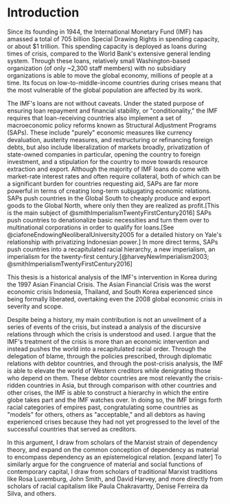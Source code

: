 # Introduction

Since its founding in 1944, the International Monetary Fund
(IMF) has amassed a total of 705 billion Special Drawing Rights
in spending capacity, or about \$1 trillion. This spending
capacity is deployed as loans during times of crisis, compared
to the World Bank's extensive general lending system. Through
these loans, relatively small Washington-based organization (of
only \~2,300 staff members) with no subsidiary organizations is
able to move the global economy, millions of people at a time.
Its focus on low-to-middle-income countries during crises means
that the most vulnerable of the global population are affected
by its work.

The IMF's loans are not without caveats. Under the stated
purpose of ensuring loan repayment and financial stability, or
"conditionality," the IMF requires that loan-receiving
countries also implement a set of macroeconomic policy reforms
known as Structural Adjustment Programs (SAPs). These include
"purely" economic measures like currency devaluation, austerity
measures, and restructuring or refinancing foreign debts, but
also include liberalization of markets broadly, privatization
of state-owned companies in particular, opening the country to
foreign investment, and a stipulation for the country to move
towards resource extraction and export. Although the majority
of IMF loans do come with market-rate interest rates and often
require collateral, both of which can be a significant burden
for countries requesting aid, SAPs are far more powerful in
terms of creating long-term subjugating economic relations.
SAPs push countries in the Global South to cheaply produce and
export goods to the Global North, where only then they are
realized as profit.[This is the main subject of
@smithImperialismTwentyFirstCentury2016] SAPs push countries to
denationalize basic necessities and turn them over to
multinational corporations in order to qualify for loans.[See
@ciafoneEndowingNeoliberalUniversity2005 for a detailed history
on Yale's relationship with privatizing Indonesian power.] In
more direct terms, SAPs push countries into a recapitulated
racial hierarchy, a new imperialism, an imperialism for the
twenty-first century.[@harveyNewImperialism2003;
@smithImperialismTwentyFirstCentury2016]

This thesis is a historical analysis of the IMF's intervention
in Korea during the 1997 Asian Financial Crisis. The Asian
Financial Crisis was the worst economic crisis Indonesia,
Thailand, and South Korea experienced since being formally
liberated, overtaking even the 2008 global economic crisis in
severity and scope.

Despite being a history, my main contribution is not an
unveilment of a series of events of the crisis, but instead a
analysis of the discursive relations through which the crisis
is understood and used. I argue that the IMF's treatment of the
crisis is more than an economic intervention and instead pushes
the world into a recapitulated racial order. Through the
delegation of blame, through the policies prescribed, through
diplomatic relations with debtor countries, and through the
post-crisis analysis, the IMF is able to elevate the world of
Western creditors while denigrating those who depend on them.
These debtor countries are most relevantly the crisis-ridden
countries in Asia, but through comparison with other countries
and other crises, the IMF is able to construct a hierarchy in
which the entire globe takes part and the IMF watches over. In
doing so, the IMF brings forth racial categories of empires
past, congratulating some countries as "models" for others,
others as "acceptable," and all debtors as having experienced
crises because they had not yet progressed to the level of the
successful countries that served as creditors.

In this argument, I draw from scholars of the Marxist strain of
dependency theory, and expand on the common conception of
dependency as material to encompass dependency as an
epistemelogical relation. [expand later] To similarly argue for
the congruence of material and social functions of contemporary
capital, I draw from scholars of traditional Marxist traditions
like Rosa Luxemburg, John Smith, and David Harvey, and more
directly from scholars of racial capitalism like Paula
Chakravartty, Denise Ferreira da Silva, and others.
